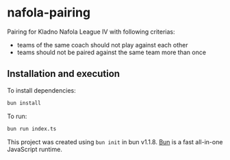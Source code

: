# nafola-pairing

Pairing for Kladno Nafola League IV with following criterias:

- teams of the same coach should not play against each other
- teams should not be paired against the same team more than once

## Installation and execution

To install dependencies:

```bash
bun install
```

To run:

```bash
bun run index.ts
```

This project was created using `bun init` in bun v1.1.8. [Bun](https://bun.sh) is a fast all-in-one JavaScript runtime.
